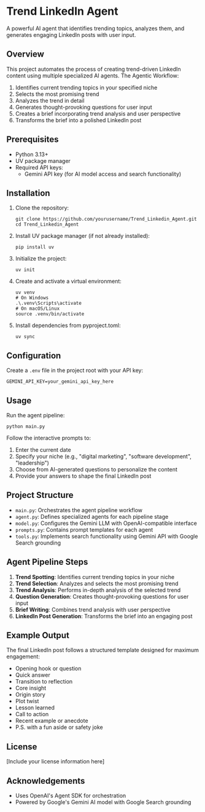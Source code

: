 # Trend LinkedIn Agent

A powerful AI agent that identifies trending topics, analyzes them, and generates engaging LinkedIn posts with user input.

## Overview

This project automates the process of creating trend-driven LinkedIn content using multiple specialized AI agents. The Agentic Workflow:

1. Identifies current trending topics in your specified niche
2. Selects the most promising trend
3. Analyzes the trend in detail
4. Generates thought-provoking questions for user input
5. Creates a brief incorporating trend analysis and user perspective
6. Transforms the brief into a polished LinkedIn post

## Prerequisites

- Python 3.13+
- UV package manager
- Required API keys:
  - Gemini API key (for AI model access and search functionality)

## Installation

1. Clone the repository:
   ```
   git clone https://github.com/yourusername/Trend_Linkedin_Agent.git
   cd Trend_Linkedin_Agent
   ```

2. Install UV package manager (if not already installed):
   ```
   pip install uv
   ```


3. Initialize the project:
   ```
   uv init
   ```

4. Create and activate a virtual environment:
   ```
   uv venv
   # On Windows
   .\.venv\Scripts\activate
   # On macOS/Linux
   source .venv/bin/activate
   ```

5. Install dependencies from pyproject.toml:
   ```
   uv sync
   ```

## Configuration

Create a `.env` file in the project root with your API key:

```
GEMINI_API_KEY=your_gemini_api_key_here
```

## Usage

Run the agent pipeline:

```
python main.py
```

Follow the interactive prompts to:
1. Enter the current date
2. Specify your niche (e.g., "digital marketing", "software development", "leadership")
3. Choose from AI-generated questions to personalize the content
4. Provide your answers to shape the final LinkedIn post

## Project Structure

- `main.py`: Orchestrates the agent pipeline workflow
- `agent.py`: Defines specialized agents for each pipeline stage
- `model.py`: Configures the Gemini LLM with OpenAI-compatible interface
- `prompts.py`: Contains prompt templates for each agent
- `tools.py`: Implements search functionality using Gemini API with Google Search grounding

## Agent Pipeline Steps

1. **Trend Spotting**: Identifies current trending topics in your niche
2. **Trend Selection**: Analyzes and selects the most promising trend
3. **Trend Analysis**: Performs in-depth analysis of the selected trend
4. **Question Generation**: Creates thought-provoking questions for user input
5. **Brief Writing**: Combines trend analysis with user perspective
6. **LinkedIn Post Generation**: Transforms the brief into an engaging post

## Example Output

The final LinkedIn post follows a structured template designed for maximum engagement:
- Opening hook or question
- Quick answer
- Transition to reflection
- Core insight
- Origin story
- Plot twist
- Lesson learned
- Call to action
- Recent example or anecdote
- P.S. with a fun aside or safety joke

## License

[Include your license information here]

## Acknowledgements

- Uses OpenAI's Agent SDK for orchestration
- Powered by Google's Gemini AI model with Google Search grounding
